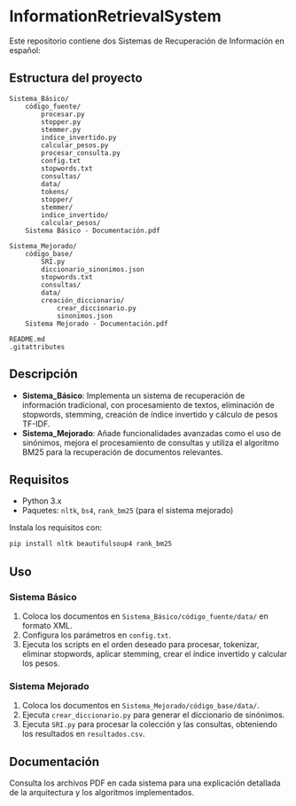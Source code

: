 # InformationRetrievalSystem

Este repositorio contiene dos Sistemas de Recuperación de Información en español:

## Estructura del proyecto

```
Sistema_Básico/
    código_fuente/
        procesar.py
        stopper.py
        stemmer.py
        indice_invertido.py
        calcular_pesos.py
        procesar_consulta.py
        config.txt
        stopwords.txt
        consultas/
        data/
        tokens/
        stopper/
        stemmer/
        indice_invertido/
        calcular_pesos/
    Sistema Básico - Documentación.pdf

Sistema_Mejorado/
    código_base/
        SRI.py
        diccionario_sinonimos.json
        stopwords.txt
        consultas/
        data/
        creación_diccionario/
            crear_diccionario.py
            sinonimos.json
    Sistema Mejorado - Documentación.pdf

README.md
.gitattributes
```

## Descripción

- **Sistema_Básico**: Implementa un sistema de recuperación de información tradicional, con procesamiento de textos, eliminación de stopwords, stemming, creación de índice invertido y cálculo de pesos TF-IDF.
- **Sistema_Mejorado**: Añade funcionalidades avanzadas como el uso de sinónimos, mejora el procesamiento de consultas y utiliza el algoritmo BM25 para la recuperación de documentos relevantes.

## Requisitos

- Python 3.x
- Paquetes: `nltk`, `bs4`, `rank_bm25` (para el sistema mejorado)

Instala los requisitos con:

```sh
pip install nltk beautifulsoup4 rank_bm25
```

## Uso

### Sistema Básico

1. Coloca los documentos en `Sistema_Básico/código_fuente/data/` en formato XML.
2. Configura los parámetros en `config.txt`.
3. Ejecuta los scripts en el orden deseado para procesar, tokenizar, eliminar stopwords, aplicar stemming, crear el índice invertido y calcular los pesos.

### Sistema Mejorado

1. Coloca los documentos en `Sistema_Mejorado/código_base/data/`.
2. Ejecuta `crear_diccionario.py` para generar el diccionario de sinónimos.
3. Ejecuta `SRI.py` para procesar la colección y las consultas, obteniendo los resultados en `resultados.csv`.

## Documentación

Consulta los archivos PDF en cada sistema para una explicación detallada de la arquitectura y los algoritmos implementados.
